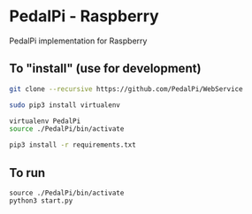 # PedalPi - Raspberry

PedalPi implementation for Raspberry

## To "install" (use for development)

```bash
git clone --recursive https://github.com/PedalPi/WebService

sudo pip3 install virtualenv

virtualenv PedalPi
source ./PedalPi/bin/activate

pip3 install -r requirements.txt
```

## To run

```
source ./PedalPi/bin/activate
python3 start.py
```